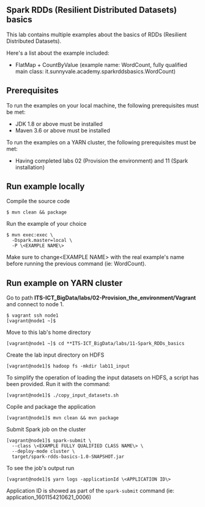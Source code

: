 
## Spark RDDs (Resilient Distributed Datasets) basics

This lab contains multiple examples about the basics of RDDs (Resilient Distributed Datasets).

Here's a list about the example included:

- FlatMap + CountByValue (example name: WordCount, fully qualified main class: it.sunnyvale.academy.sparkrddsbasics.WordCount)

## Prerequisites

To run the examples on your local machine, the following prerequisites must be met:

- JDK 1.8 or above must be installed
- Maven 3.6 or above must be installed

To run the examples on a YARN cluster, the following prerequisites must be met:

- Having completed labs 02 (Provision the environment) and 11 (Spark installation)

## Run example locally

Compile the source code

```console
$ mvn clean && package
```

Run the example of your choice

```console
$ mvn exec:exec \
  -Dspark.master=local \
  -P \<EXAMPLE NAME\>
```

Make sure to change\<EXAMPLE NAME\> with the real example's name before running the previous command (ie: WordCount).

## Run example on YARN cluster

Go to path **ITS-ICT_BigData/labs/02-Provision_the_environment/Vagrant** and connect to node 1.

```console
$ vagrant ssh node1 
[vagrant@node1 ~]$ 
```

Move to this lab's home directory

```console
[vagrant@node1 ~]$ cd **ITS-ICT_BigData/labs/11-Spark_RDDs_basics
```

Create the lab input directory on HDFS

```console
[vagrant@node1]$ hadoop fs -mkdir lab11_input
```

To simplify the operation of loading the input datasets on HDFS, a script has been provided. Run it with the command:

```console
[vagrant@node1]$ ./copy_input_datasets.sh 
```

Copile and package the application

```console
[vagrant@node1]$ mvn clean && mvn package
```

Submit Spark job on the cluster

```console
[vagrant@node1]$ spark-submit \
  --class \<EXAMPLE FULLY QUALIFIED CLASS NAME\> \
  --deploy-mode cluster \
  target/spark-rdds-basics-1.0-SNAPSHOT.jar 
```

To see the job's output run

```console
[vagrant@node1]$ yarn logs -applicationId \<APPLICATION ID\>
```

Application ID is showed as part of the `spark-submit` command (ie: application_1601154210621_0006)

